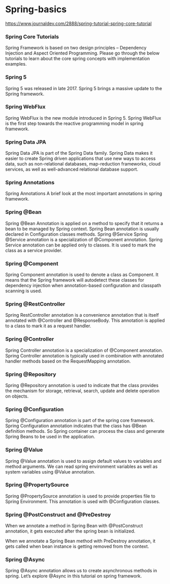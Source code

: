 # Spring-basics

https://www.journaldev.com/2888/spring-tutorial-spring-core-tutorial


### Spring Core Tutorials

Spring Framework is based on two design principles – Dependency Injection and Aspect Oriented Programming. Please go through the below tutorials to learn about the core spring concepts with implementation examples.

### Spring 5
Spring 5 was released in late 2017. Spring 5 brings a massive update to the Spring framework.

### Spring WebFlux
Spring WebFlux is the new module introduced in Spring 5. Spring WebFlux is the first step towards the reactive programming model in spring framework.

### Spring Data JPA
Spring Data JPA is part of the Spring Data family. Spring Data makes it easier to create Spring driven applications that use new ways to access data, such as non-relational databases, map-reduction frameworks, cloud services, as well as well-advanced relational database support.

### Spring Annotations
Spring Annotations
A brief look at the most important annotations in spring framework.

### Spring @Bean
Spring @Bean Annotation is applied on a method to specify that it returns a bean to be managed by Spring context. Spring Bean annotation is usually declared in Configuration classes methods.
Spring @Service
Spring @Service annotation is a specialization of @Component annotation. Spring Service annotation can be applied only to classes. It is used to mark the class as a service provider.

### Spring @Component
Spring Component annotation is used to denote a class as Component. It means that the Spring framework will autodetect these classes for dependency injection when annotation-based configuration and classpath scanning is used.

### Spring @RestController
Spring RestController annotation is a convenience annotation that is itself annotated with @Controller and @ResponseBody. This annotation is applied to a class to mark it as a request handler.

### Spring @Controller
Spring Controller annotation is a specialization of @Component annotation. Spring Controller annotation is typically used in combination with annotated handler methods based on the RequestMapping annotation.

### Spring @Repository
Spring @Repository annotation is used to indicate that the class provides the mechanism for storage, retrieval, search, update and delete operation on objects.

### Spring @Configuration
Spring @Configuration annotation is part of the spring core framework. Spring Configuration annotation indicates that the class has @Bean definition methods. So Spring container can process the class and generate Spring Beans to be used in the application.

### Spring @Value
Spring @Value annotation is used to assign default values to variables and method arguments. We can read spring environment variables as well as system variables using @Value annotation.

### Spring @PropertySource
Spring @PropertySource annotation is used to provide properties file to Spring Environment. This annotation is used with @Configuration classes.

### Spring @PostConstruct and @PreDestroy
When we annotate a method in Spring Bean with @PostConstruct annotation, it gets executed after the spring bean is initialized.

When we annotate a Spring Bean method with PreDestroy annotation, it gets called when bean instance is getting removed from the context.

### Spring @Async
Spring @Async annotation allows us to create asynchronous methods in spring. Let’s explore @Async in this tutorial on spring framework.
